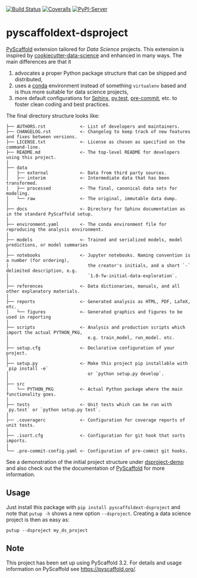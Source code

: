 [![Build Status](https://travis-ci.org/pyscaffold/pyscaffoldext-dsproject.svg?branch=master)](https://travis-ci.org/pyscaffold/pyscaffoldext-dsproject)
[![Coveralls](https://img.shields.io/coveralls/github/pyscaffold/pyscaffoldext-dsproject/master.svg)](https://coveralls.io/r/pyscaffold/pyscaffoldext-dsproject)
[![PyPI-Server](https://img.shields.io/pypi/v/pyscaffoldext-dsproject.svg)](https://pypi.org/project/pyscaffoldext-dsproject)

# pyscaffoldext-dsproject

[PyScaffold] extension tailored for *Data Science* projects. This extension is inspired by
[cookiecutter-data-science] and enhanced in many ways. The main differences are that it
1. advocates a proper Python package structure that can be shipped and distributed,
2. uses a [conda] environment instead of something `virtualenv` based and is thus more suitable
   for data science projects,
3. more default configurations for [Sphinx], [py.test], [pre-commit], etc. to foster
   clean coding and best practices.

The final directory structure looks like:
```
├── AUTHORS.rst             <- List of developers and maintainers.
├── CHANGELOG.rst           <- Changelog to keep track of new features and fixes between versions.
├── LICENSE.txt             <- License as chosen as specified on the command-line.
├── README.md               <- The top-level README for developers using this project.
│
├── data
│   ├── external            <- Data from third party sources.
│   ├── interim             <- Intermediate data that has been transformed.
│   ├── processed           <- The final, canonical data sets for modeling.
│   └── raw                 <- The original, immutable data dump.
│
├── docs                    <- Directory for Sphinx documentation as in the standard PyScaffold setup.
│
├── environment.yaml        <- The conda environment file for reproducing the analysis environment.
│
├── models                  <- Trained and serialized models, model predictions, or model summaries
│
├── notebooks               <- Jupyter notebooks. Naming convention is a number (for ordering),
│                              the creator's initials, and a short `-` delimited description, e.g.
│                              `1.0-fw-initial-data-exploration`.
│
├── references              <- Data dictionaries, manuals, and all other explanatory materials.
│
├── reports                 <- Generated analysis as HTML, PDF, LaTeX, etc.
│   └── figures             <- Generated graphics and figures to be used in reporting
│
├── scripts                 <- Analysis and production scripts which import the actual PYTHON_PKG,
│                              e.g. train_model, run_model. etc.
│
├── setup.cfg               <- Declarative configuration of your project.
│
├── setup.py                <- Make this project pip installable with `pip install -e`
│                              or `python setup.py develop`.
│
├── src
│   └── PYTHON_PKG          <- Actual Python package where the main functionality goes.
│
├── tests                   <- Unit tests which can be run with `py.test` or `python setup.py test`.
│
├── .coveragerc             <- Configuration for coverage reports of unit tests.
│
├── .isort.cfg              <- Configuration for git hook that sorts imports.
│
└── .pre-commit-config.yaml <- Configuration of pre-commit git hooks.
```

See a demonstration of the initial project structure under [dsproject-demo] and also check out
the the documentation of [PyScaffold] for more information.


## Usage

Just install this package with `pip install pyscaffoldext-dsproject`
and note that `putup -h` shows a new option `--dsproject`.
Creating a data science project is then as easy as:
```
putup --dsproject my_ds_project
```

## Note

This project has been set up using PyScaffold 3.2. For details and usage
information on PyScaffold see https://pyscaffold.org/.

[PyScaffold]: https://pyscaffold.org/
[cookiecutter-data-science]: https://github.com/drivendata/cookiecutter-data-science
[Miniconda]: https://docs.conda.io/en/latest/miniconda.html
[Jupyter]: https://jupyter.org/
[dsproject-demo]: https://github.com/pyscaffold/dsproject-demo
[Sphinx]: http://www.sphinx-doc.org/
[py.test]: https://docs.pytest.org/
[conda]: https://docs.conda.io/
[pre-commit]: https://pre-commit.com/
